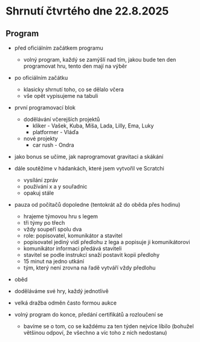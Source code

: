 # Shrnutí čtvrtého dne 22.8.2025

## Program

- před oficiálním začátkem programu
  - volný program, každý se zamýšlí nad tím, jakou bude ten den programovat hru, tento den mají na výběr

- po oficiálním začátku
  - klasicky shrnutí toho, co se dělalo včera
  - vše opět vypisujeme na tabuli

- první programovací blok
  - dodělávání včerejších projektů
    - kliker - Vašek, Kuba, Míša, Lada, Lilly, Ema, Luky
    - platformer - Vláďa
  - nové projekty
    - car rush - Ondra

- jako bonus se učíme, jak naprogramovat gravitaci a skákání

- dále soutěžíme v hádankách, které jsem vytvořil ve Scratchi
  - vysílání zpráv
  - používání x a y souřadnic
  - opakuj stále

- pauza od počítačů dopoledne (tentokrát až do oběda přes hodinu)
  - hrajeme týmovou hru s legem
  - tři týmy po třech
  - vždy soupeří spolu dva
  - role: popisovatel, komunikátor a stavitel
  - popisovatel jediný vidí předlohu z lega a popisuje ji komunikátorovi
  - komunikátor informaci předává staviteli
  - stavitel se podle instrukcí snaží postavit kopii předlohy
  - 15 minut na jedno utkání
  - tým, který není zrovna na řadě vytváří vždy předlohu

- oběd

- doděláváme své hry, každý jednotlivě

- velká dražba odměn často formou aukce

- volný program do konce, předání certifikátů a rozloučení se
  - bavíme se o tom, co se každému za ten týden nejvíce líbilo (bohužel většinou odpoví, že všechno a víc toho z nich nedostanu)